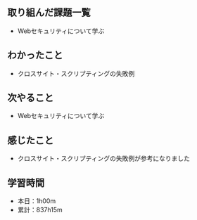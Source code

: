## 取り組んだ課題一覧
- Webセキュリティについて学ぶ
## わかったこと
- クロスサイト・スクリプティングの失敗例
## 次やること
- Webセキュリティについて学ぶ
## 感じたこと
- クロスサイト・スクリプティングの失敗例が参考になりました
## 学習時間
- 本日：1h00m
- 累計：837h15m
